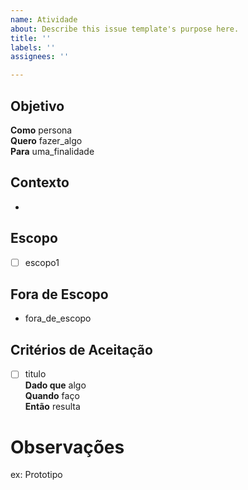 ```yaml
---
name: Atividade
about: Describe this issue template's purpose here.
title: ''
labels: ''
assignees: ''

---
```


## **Objetivo**

**Como** persona  
**Quero** fazer_algo  
**Para** uma_finalidade

## **Contexto**

-

## **Escopo**

- [ ] escopo1

## **Fora de Escopo**

- fora_de_escopo

## **Critérios de Aceitação**

- [ ] titulo  
**Dado que** algo  
**Quando** faço  
**Então** resulta

# Observações

ex: Prototipo
